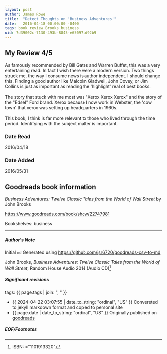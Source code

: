 ```yaml
---
layout: post
author: James Rowe
title:  "Detect Thoughts on 'Business Adventures'"
date:   2016-04-18 00:00:00 -0400
tags: book review Brooks business
uid: 7d39002c-7130-493b-8845-e650971d92b9
---
```


<!-- highly dependent on how you personally use jekyll templates, and how you want this to show up -->
<!-- escape any jekyll keys with double brackets -->

## My Review 4/5

As famously recommended by Bill Gates and Warren Buffet, this was a very entertaining read. In fact I wish there were a modern version. Two things struck me, the way I consume news is author independent. I should change this. Finding a good author like Malcolm Gladwell, John Covey, or Jim Collins is just as important as reading the 'highlight' real of best books.<br/><br/>The story that stuck with me most was "Xerox Xerox Xerox" and the story of the "Edsel" Ford brand. Xerox because I now work in Webster, the 'cow town' that xerox was setting up headquarters in 1960s.<br/><br/>This book, I think is far more relevant to those who lived through the time period. Identifying with the subject matter is important.

### Date Read
2016/04/18

### Date Added
2016/05/31

## Goodreads book information

*Business Adventures: Twelve Classic Tales from the World of Wall Street* by John Brooks

https://www.goodreads.com/book/show/22747981

Bookshelves: business

---

##### Author's Note

Initial `md` Generated using https://github.com/jsr6720/goodreads-csv-to-md

John Brooks, *Business Adventures: Twelve Classic Tales from the World of Wall Street*,  Random House Audio 2014 (Audio CD)[^1]

##### Significant revisions

tags: {{ page.tags | join: ", " }} <!-- todo move this somewhere -->

- {{ 2024-04-22 03:07:55 | date_to_string: "ordinal", "US" }} Convereted to jekyll markdown format and copied to personal site
- {{ page.date | date_to_string: "ordinal", "US" }} Originally published on [goodreads](https://www.goodreads.com)

##### EOF/Footnotes

[^1]: ISBN: ="1101913320"